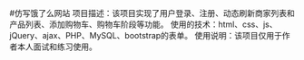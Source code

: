 #仿写饿了么网站
项目描述：该项目实现了用户登录、注册、动态刷新商家列表和产品列表、添加购物车、购物车阶段等功能。
使用的技术：html、css、js、jQuery、ajax、PHP、MySQL、bootstrap的表单。
使用说明：该项目仅用于作者本人面试和练习使用。
